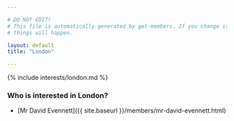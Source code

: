 ```yaml
---

# DO NOT EDIT!
# This file is automatically generated by get-members. If you change it, bad
# things will happen.

layout: default
title: "London"

---
```


{% include interests/london.md %}

### Who is interested in London?


* [Mr David Evennett]({{ site.baseurl }}/members/mr-david-evennett.html)
